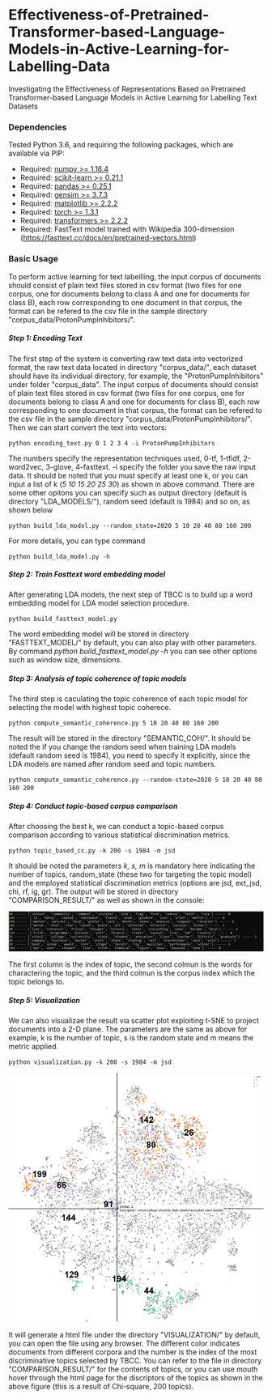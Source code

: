 # Effectiveness-of-Pretrained-Transformer-based-Language-Models-in-Active-Learning-for-Labelling-Data
Investigating the Effectiveness of Representations Based on Pretrained Transformer-based Language Models in Active Learning for Labelling Text Datasets


### Dependencies
Tested Python 3.6, and requiring the following packages, which are available via PIP:

* Required: [numpy >= 1.16.4](http://www.numpy.org/)
* Required: [scikit-learn >= 0.21.1](http://scikit-learn.org/stable/)
* Required: [pandas >= 0.25.1](https://pandas.pydata.org/)
* Required: [gensim >= 3.7.3](https://radimrehurek.com/gensim/)
* Required: [matplotlib >= 2.2.2](https://matplotlib.org/)
* Required: [torch >= 1.3.1](https://pytorch.org/)
* Required: [transformers >= 2.2.2](https://huggingface.co/transformers/)
* Required: FastText model trained with Wikipedia 300-dimension (https://fasttext.cc/docs/en/pretrained-vectors.html)


### Basic Usage

To perform active learning for text labellling, the input corpus of documents should consist of plain text files stored in csv format (two files for one corpus, one for documents belong to class A and one for documents for class B), each row corresponding to one document in that corpus, the format can be refered to the csv file in the sample directory "corpus_data/ProtonPumpInhibitors/".

##### Step 1: Encoding Text

The first step of the system is converting raw text data into vectorized format, the raw text data located in directory "corpus_data/", each dataset should have its individual directory, for example, the "ProtonPumpInhibitors" under folder "corpus_data".  The input corpus of documents should consist of plain text files stored in csv format (two files for one corpus, one for documents belong to class A and one for documents for class B), each row corresponding to one document in that corpus, the format can be refered to the csv file in the sample directory "corpus_data/ProtonPumpInhibitors/". Then we can start convert the text into vectors:

	python encoding_text.py 0 1 2 3 4 -i ProtonPumpInhibitors

The numbers specify the representation techniques used, 0-tf, 1-tfidf, 2-word2vec, 3-glove, 4-fasttext. -i specify the folder you save the raw input data.
It should be noted that you must specify at least one k, or you can input a list of k (*5 10 15 20 25 30*) as shown in above command. There are some other opitons you can specify such as output directory (default is directory "LDA_MODELS/"), random seed (default is 1984) and so on, as shown below
	
	python build_lda_model.py --random_state=2020 5 10 20 40 80 160 200
	
For more details, you can type command 	
	
	python build_lda_model.py -h

##### Step 2: Train Fasttext word embedding model

After generating LDA models, the next step of TBCC is to build up a word embedding model for LDA model selection procedure. 

	python build_fasttext_model.py
	
The word embedding model will be stored in directory "FASTTEXT_MODEL/" by default, you can also play with other parameters. By command 
*python build_fasttext_model.py -h* you can see other options such as window size, dimensions.

##### Step 3: Analysis of topic coherence of topic models

The third step is caculating the topic coherence of each topic model for selecting the model with highest topic coherece.
	
	python compute_semantic_coherence.py 5 10 20 40 80 160 200
	
The result will be stored in the directory "SEMANTIC_COH/". It should be noted the if you change the random seed when training LDA models (default random seed is 1984), you need to specify it explicitly, since the LDA models are named after random seed and topic numbers.

	python compute_semantic_coherence.py --random-state=2020 5 10 20 40 80 160 200

##### Step 4: Conduct topic-based corpus comparison

After choosing the best k, we can conduct a topic-based corpus comparison according to various statistical discrimination metrics.

	python topic_based_cc.py -k 200 -s 1984 -m jsd
	
It should be noted the parameters *k, s, m* is mandatory here indicating the number of topics, random_state (these two for targeting the topic model) and the employed statistical discrimination metrics (options are jsd, ext_jsd, chi, rf, ig, gr). The output will be stored in directory "COMPARISON_RESULT/" as well as shown in the console:


![alt text](https://github.com/GeorgeLuImmortal/topic-based_corpus_comparison/blob/master/COMPARISON_RESULT/comparison_result.png)


The first column is the index of topic, the second colmun is the words for charactering the topic, and the third colmun is the corpus index which the topic belongs to.

##### Step 5: Visualization

We can also visualizae the result via scatter plot exploiting t-SNE to project documents into a 2-D plane. The parameters are the same as above for example, k is the number of topic, s is the random state and m means the metric applied.

	python visualization.py -k 200 -s 1984 -m jsd

![alt text](https://github.com/GeorgeLuImmortal/topic-based_corpus_comparison/blob/master/VISUALIZATION/scatter_plot.png)

It will generate a html file under the directory "VISUALIZATION/" by default, you can open the file using any browser. The different color indicates documents from different corpora and the number is the index of the most discriminative topics selected by TBCC. You can refer to the file in directory "COMPARISON_RESULT/" for the contents of topics, or you can use mouth hover through the html page for the discriptors of the topics as shown in the above figure (this is a result of Chi-square, 200 topics).

